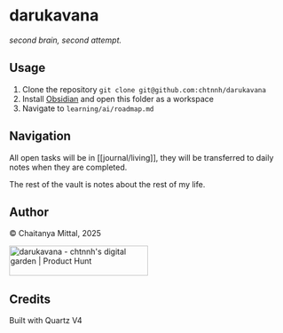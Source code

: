 # darukavana

_second brain, second attempt._

## Usage

1. Clone the repository `git clone git@github.com:chtnnh/darukavana`
2. Install [Obsidian](https://obsidian.md) and open this folder as a workspace
3. Navigate to `learning/ai/roadmap.md`

## Navigation

All open tasks will be in [[journal/living]], they will be transferred to daily notes when they are completed.

The rest of the vault is notes about the rest of my life.

## Author

© Chaitanya Mittal, 2025

<a href="https://www.producthunt.com/posts/darukavana?embed=true&utm_source=badge-featured&utm_medium=badge&utm_souce=badge-darukavana" target="_blank"><img src="https://api.producthunt.com/widgets/embed-image/v1/featured.svg?post_id=946919&theme=dark&t=1743112862632" alt="darukavana - chtnnh&#0039;s&#0032;digital&#0032;garden | Product Hunt" style="width: 250px; height: 54px;" width="250" height="54" /></a>

## Credits

Built with Quartz V4
